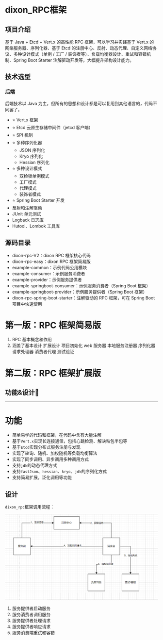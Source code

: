 # dixon_RPC框架



## 项目介绍

基于 Java + Etcd + Vert.x 的高性能 RPC 框架，可以学习并实践基于 Vert.x 的网络服务器、序列化器、基于 Etcd 的注册中心、反射、动态代理、自定义网络协议、多种设计模式（单例 / 工厂 / 装饰者等）、负载均衡器设计、重试和容错机制、Spring Boot Starter 注解驱动开发等，大幅提升架构设计能力。







## 技术选型

### 后端

后端技术以 Java 为主，但所有的思想和设计都是可以复用到其他语言的，代码不同罢了。

- ⭐️ Vert.x 框架
- ⭐️ Etcd 云原生存储中间件（jetcd 客户端）
- ⭐️ SPI 机制
- ⭐️ 多种序列化器
    - JSON 序列化
    - Kryo 序列化
    - Hessian 序列化
- ⭐️ 多种设计模式
    - 双检锁单例模式
    - 工厂模式
    - 代理模式
    - 装饰者模式
- ⭐️ Spring Boot Starter 开发
- 反射和注解驱动
- JUnit 单元测试
- Logback 日志库
- Hutool、Lombok 工具库

## 源码目录

- dixon-rpc-V2：dixon RPC 框架核心代码
- dixon-rpc-easy：dixon RPC 框架简易版
- example-common：示例代码公用模块
- example-consumer：示例服务消费者
- example-provider：示例服务提供者
- example-springboot-consumer：示例服务消费者（Spring Boot 框架）
- example-springboot-provider：示例服务提供者（Spring Boot 框架）
- dixon-rpc-spring-boot-starter：注解驱动的 RPC 框架，可在 Spring Boot 项目中快速使用



# 第一版：RPC 框架简易版

1. RPC 基本概念和作用
2. 涵盖了基本设计 扩展设计 项目初始化 web 服务器 本地服务注册器 序列化器 请求处理器 消费者代理 测试验证


# 第二版：RPC 框架扩展版
## 功能&设计🚀
___
# 功能
* 简单易学的代码和框架，在代码中含有大量注解
* 基于`Vert.x`实现长连接通信，包括心跳检测、解决粘包半包等
* 基于`Etcd`实现分布式服务注册与发现
* 实现了轮询、随机、加权随机等负载均衡算法
* 实现了同步调用、异步调用多种调用方式
* 支持`jdk`的动态代理方式 
* 支持`fastJson`、`hessian`、`kryo`、`jdk`的序列化方式
* 支持简易扩展，泛化调用等功能

## 设计
`dixon_rpc`框架调用流程：

![img.png](img.png)

1. 服务提供者启动服务
2. 服务消费者调用服务
3. 服务提供者处理请求
4. 服务提供者响应请求
5. 服务消费端重试和容错